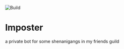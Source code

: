 ![Build](https://github.com/TheNoodleMummy/Imposter/workflows/.NET%20Core/badge.svg?branch=master)

# Imposter
a private bot for some shenanigangs in my friends guild
